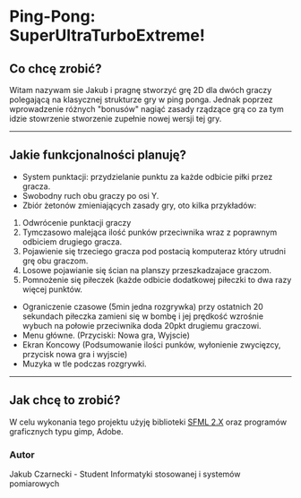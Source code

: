 # Ping-Pong: SuperUltraTurboExtreme!

## Co chcę zrobić?
Witam nazywam sie Jakub i pragnę stworzyć grę 2D dla dwóch graczy polegającą na klasycznej strukturze gry w ping ponga. Jednak poprzez wprowadzenie różnych "bonusów" nagiąć zasady rządzące grą co za tym idzie stowrzenie stworzenie zupełnie nowej wersji tej gry.

***
## Jakie funkcjonalności planuję?
* System punktacji: przydzielanie punktu za każde odbicie piłki przez gracza.
* Swobodny ruch obu graczy po osi Y.
* Zbiór żetonów zmieniających zasady gry, oto kilka przykładów:
1. Odwrócenie punktacji graczy
2. Tymczasowo malejąca ilość punków przeciwnika wraz z poprawnym odbiciem drugiego gracza.
3. Pojawienie się trzeciego gracza pod postacią komputeraz który utrudni grę obu graczom.
4. Losowe pojawianie się ścian na planszy przeszkadzajace graczom.
5. Pomnożenie się piłeczek (każde odbicie dodatkowej piłeczki to dwa razy więcej punktów.
* Ograniczenie czasowe (5min jedna rozgrywka) przy ostatnich 20 sekundach piłeczka zamieni się w bombę i jej prędkość wzrośnie wybuch na połowie przeciwnika doda 20pkt drugiemu graczowi.
* Menu główne. (Przyciski: Nowa gra, Wyjscie)
* Ekran Koncowy (Podsumowanie ilości punków, wyłonienie zwycięzcy, przycisk nowa gra i wyjscie)
* Muzyka w tle podczas rozgrywki.

***
## Jak chcę to zrobić?
W celu wykonania tego projektu użyję biblioteki [SFML 2.X](https://www.sfml-dev.org/)
oraz programów graficznych typu gimp, Adobe.

### Autor
Jakub Czarnecki - Student Informatyki stosowanej i systemów pomiarowych


